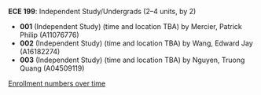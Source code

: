 **ECE 199**: Independent Study/Undergrads (2–4 units, by 2)

- **001** (Independent Study) (time and location TBA) by Mercier, Patrick Philip (A11076776)
- **002** (Independent Study) (time and location TBA) by Wang, Edward Jay (A16182274)
- **003** (Independent Study) (time and location TBA) by Nguyen, Truong Quang (A04509119)

[Enrollment numbers over time](./ECE199.tsv)
